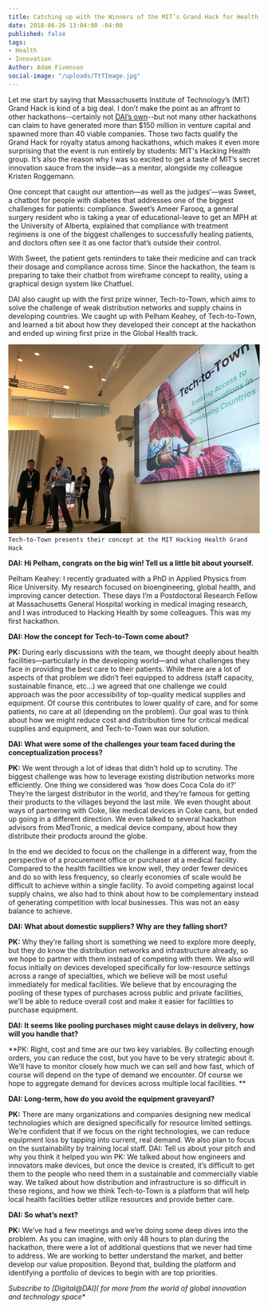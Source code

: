 ```yaml
---
title: Catching up with the Winners of the MIT’s Grand Hack for Health
date: 2018-06-26 13:04:00 -04:00
published: false
tags:
- Health
- Innovation
Author: Adam Fivenson
social-image: "/uploads/TtTImage.jpg"
---
```


Let me start by saying that Massachusetts Institute of Technology’s (MIT) Grand Hack is kind of a big deal. I don’t make the point as an affront to other hackathons--certainly not [DAI’s own](https://dai-global-digital.com/top-3-climate-change-concepts-from-the-2016-nasa-space-apps-challenge-bogota.html)--but not many other hackathons can claim to have generated more than $150 million in venture capital and spawned more than 40 viable companies. Those two facts qualify the Grand Hack for royalty status among hackathons, which makes it even more surprising that the event is run entirely by students: MIT's Hacking Health group. It’s also the reason why I was so excited to get a taste of MIT’s secret innovation sauce from the inside—as a mentor, alongside my colleague Kristen Roggemann. 

<!--more-->

One concept that caught our attention—as well as the judges’—was Sweet, a chatbot for people with diabetes that addresses one of the biggest challenges for patients: compliance. Sweet’s Ameer Farooq, a general surgery resident who is taking a year of educational-leave to get an MPH at the University of Alberta, explained that compliance with treatment regimens is one of the biggest challenges to successfully healing patients, and doctors often see it as one factor that’s outside their control. 

With Sweet, the patient gets reminders to take their medicine and can track their dosage and compliance across time. Since the hackathon, the team is preparing to take their chatbot from wireframe concept to reality, using a graphical design system like Chatfuel. 

DAI also caught up with the first prize winner, Tech-to-Town, which aims to solve the challenge of weak distribution networks and supply chains in developing countries. We caught up with Pelham Keahey, of Tech-to-Town, and learned a bit about how they developed their concept at the hackathon and ended up wining first prize in the Global Health track. 

![TtTImage.jpg](/uploads/TtTImage.jpg)`Tech-to-Town presents their concept at the MIT Hacking Health Grand Hack`

**DAI: Hi Pelham, congrats on the big win! Tell us a little bit about yourself.**

Pelham Keahey: I recently graduated with a PhD in Applied Physics from Rice University. My research focused on bioengineering, global health, and improving cancer detection. These days I’m a Postdoctoral Research Fellow at Massachusetts General Hospital working in medical imaging research, and I was introduced to Hacking Health by some colleagues. This was my first hackathon. 

**DAI: How the concept for Tech-to-Town come about?**

**PK:** During early discussions with the team, we thought deeply about health facilities—particularly in the developing world—and what challenges they face in providing the best care to their patients. While there are a lot of aspects of that problem we didn’t feel equipped to address (staff capacity, sustainable finance, etc…) we agreed that one challenge we could approach was the poor accessibility of top-quality medical supplies and equipment. Of course this contributes to lower quality of care, and for some patients, no care at all (depending on the problem). Our goal was to think about how we might reduce cost and distribution time for critical medical supplies and equipment, and Tech-to-Town was our solution. 

**DAI: What were some of the challenges your team faced during the conceptualization process?**

**PK:** We went through a lot of ideas that didn’t hold up to scrutiny. The biggest challenge was how to leverage existing distribution networks more efficiently. One thing we considered was ‘how does Coca Cola do it?’ They’re the largest distributor in the world, and they’re famous for getting their products to the villages beyond the last mile. We even thought about ways of partnering with Coke, like medical devices in Coke cans, but ended up going in a different direction. We even talked to several hackathon advisors from MedTronic, a medical device company, about how they distribute their products around the globe. 

In the end we decided to focus on the challenge in a different way, from the perspective of a procurement office or purchaser at a medical facility. Compared to the health facilities we know well, they order fewer devices and do so with less frequency, so clearly economies of scale would be difficult to achieve within a single facility. To avoid competing against local supply chains, we also had to think about how to be complementary instead of generating competition with local businesses. This was not an easy balance to achieve. 

**DAI: What about domestic suppliers? Why are they falling short?**

**PK:** Why they’re falling short is something we need to explore more deeply, but they do know the distribution networks and infrastructure already, so we hope to partner with them instead of competing with them. We also will focus initially on devices developed specifically for low-resource settings across a range of specialties, which we believe will be most useful immediately for medical facilities. We believe that by encouraging the pooling of these types of purchases across public and private facilities, we’ll be able to reduce overall cost and make it easier for facilities to purchase equipment.
 
**DAI: It seems like pooling purchases might cause delays in delivery, how will you handle that?**

**PK: Right, cost and time are our two key variables. By collecting enough orders, you can reduce the cost, but you have to be very strategic about it. We’ll have to monitor closely how much we can sell and how fast, which of course will depend on the type of demand we encounter. Of course we hope to aggregate demand for devices across multiple local facilities. **

**DAI: Long-term, how do you avoid the equipment graveyard?**

**PK:** There are many organizations and companies designing new medical technologies which are designed specifically for resource limited settings.  We’re confident that if we focus on the right technologies, we can reduce equipment loss by tapping into current, real demand. We also plan to focus on the sustainability by training local staff. 
DAI: Tell us about your pitch and why you think it helped you win
PK: We talked about how engineers and innovators make devices, but once the device is created, it’s difficult to get them to the people who need them in a sustainable and commercially viable way. We talked about how distribution and infrastructure is so difficult in these regions, and how we think Tech-to-Town is a platform that will help local health facilities better utilize resources and provide better care. 

**DAI: So what’s next?**

**PK:** We’ve had a few meetings and we’re doing some deep dives into the problem. As you can imagine, with only 48 hours to plan during the hackathon, there were a lot of additional questions that we never had time to address. We are working to better understand the market, and better develop our value proposition. Beyond that, building the platform and identifying a portfolio of devices to begin with are top priorities. 

*Subscribe to [Digital@DAI]( for more from the world of global innovation and technology space**